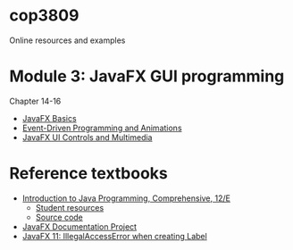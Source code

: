 # cop3809

Online resources and examples

# Module 3: JavaFX GUI programming
Chapter 14-16

* [JavaFX Basics](./JavaFXBasics.md)
* [Event-Driven Programming and Animations](./EventDriven.md)
* [JavaFX UI Controls and Multimedia](./ControlsnMultimedia.md)


# Reference textbooks
* [Introduction to Java Programming, Comprehensive, 12/E](https://media.pearsoncmg.com/bc/abp/cs-resources/products/product.html#product,isbn=0136519350)
  * [Student resources](https://media.pearsoncmg.com/ph/esm/ecs_liang_ijp_12/cw/)
  * [Source code](https://media.pearsoncmg.com/ph/esm/ecs_liang_ijp_12/cw/content/source-code.php)
* [JavaFX Documentation Project](https://fxdocs.github.io/docs/html5/)
* [JavaFX 11: IllegalAccessError when creating Label](https://stackoverflow.com/questions/54291958/javafx-11-illegalaccesserror-when-creating-label)